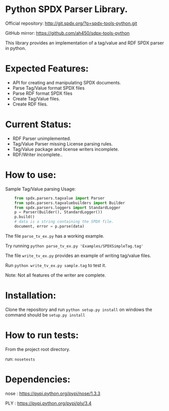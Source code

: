 Python SPDX Parser Library.
===========================

Official repository: http://git.spdx.org/?p=spdx-tools-python.git

GitHub mirror: https://github.com/ah450/sdpx-tools-python

This library provides an implementation of a tag/value and RDF SPDX parser in python.

Expected Features:
==================
* API for creating and manipulating SPDX documents.
* Parse Tag/Value format SPDX files
* Parse RDF format SPDX files
* Create Tag/Value files.
* Create RDF files.

Current Status:
===============
* RDF Parser unimplemented.
* Tag/Value Parser missing License parsing rules.
* Tag/Value package and license writers incomplete.
* RDF/Writer incomplete..


How to use:
===========
Sample Tag/Value parsing Usage:
```Python
    from spdx.parsers.tagvalue import Parser
    from spdx.parsers.tagvaluebuilders import Builder
    from spdx.parsers.loggers import StandardLogger
    p = Parser(Builder(), StandardLogger())
    p.build()
    # data is a string containing the SPDX file.
    document, error = p.parse(data)

```

The file `parse_tv_ex.py` has a working example.

Try running `python parse_tv_ex.py 'Examples/SPDXSimpleTag.tag' `

The file `write_tv_ex.py` provides an example of writing tag/value files.

Run `python write_tv_ex.py sample.tag` to test it.

Note: Not all features of the writer are complete.


Installation:
=============
Clone the repository and run `python setup.py install`
on windows the command should be `setup.py install`

How to run tests:
=================
From the project root directory.

run: `nosetests`

Dependencies:
=============
nose : https://pypi.python.org/pypi/nose/1.3.3

PLY : https://pypi.python.org/pypi/ply/3.4
